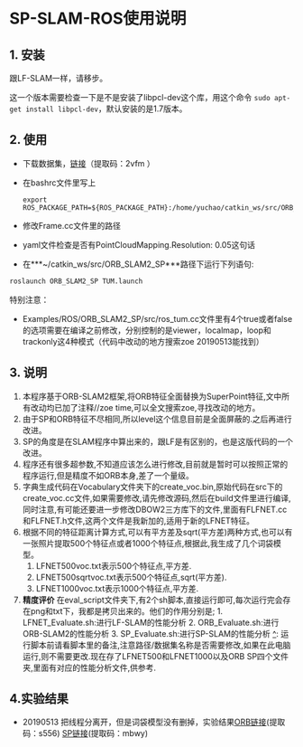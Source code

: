 # SP-SLAM-ROS使用说明

## 1. 安装

跟LF-SLAM一样，请移步。

这一个版本需要检查一下是不是安装了libpcl-dev这个库，用这个命令 `sudo apt-get install libpcl-dev`，默认安装的是1.7版本。

## 2. 使用

- 下载数据集，[链接](链接：https://pan.baidu.com/s/1TIuS7voxUUHdXP6Jv8X8jA 
  )（提取码：2vfm ）

- 在bashrc文件里写上

  ```Shell
  export ROS_PACKAGE_PATH=${ROS_PACKAGE_PATH}:/home/yuchao/catkin_ws/src/ORB_SLAM2_SP/Examples/ROS/ORB_SLAM2_SP
  ```

- 修改Frame.cc文件里的路径

- yaml文件检查是否有PointCloudMapping.Resolution: 0.05这句话

- 在***~/catkin_ws/src/ORB_SLAM2_SP***路径下运行下列语句:

[^]: 注意:运行前要先运行SP,将特征提前提取完毕(这一步已经做完,暂时不需要再运行),存储在/home/zoe/data/rgbd_dataset_freiburg1_room/SP文件里,如果改动了SP-SLAM的代码,先在build下进行编译.

```bash
roslaunch ORB_SLAM2_SP TUM.launch
```

特别注意：

- Examples/ROS/ORB_SLAM2_SP/src/ros_tum.cc文件里有4个true或者false的选项需要在编译之前修改，分别控制的是viewer，localmap，loop和trackonly这4种模式（代码中改动的地方搜索zoe 20190513能找到）

## 3. 说明

1. 本程序基于ORB-SLAM2框架,将ORB特征全面替换为SuperPoint特征,文中所有改动均已加了注释//zoe time,可以全文搜索zoe,寻找改动的地方。
2. 由于SP和ORB特征不尽相同,所以level这个信息目前是全面屏蔽的.之后再进行改进。
3. SP的角度是在SLAM程序中算出来的，跟LF是有区别的，也是这版代码的一个改进。
4. 程序还有很多超参数,不知道应该怎么进行修改,目前就是暂时可以按照正常的程序运行,但是精度不如ORB本身,差了一个量级。
5. 字典生成代码在Vocabulary文件夹下的create_voc.bin,原始代码在src下的create_voc.cc文件,如果需要修改,请先修改源码,然后在build文件里进行编译,同时注意,有可能还要进一步修改DBOW2三方库下的文件,里面有FLFNET.cc和FLFNET.h文件,这两个文件是我新加的,适用于新的LFNET特征。
6. 根据不同的特征距离计算方式,可以有平方差及sqrt(平方差)两种方式,也可以有一张照片提取500个特征点或者1000个特征点,根据此,我生成了几个词袋模型。
      1. LFNET500voc.txt表示500个特征点,平方差.
      2. LFNET500sqrtvoc.txt表示500个特征点,sqrt(平方差).
      3. LFNET1000voc.txt表示1000个特征点,平方差.
7. **精度评价**
   在eval_script文件夹下,有2个sh脚本,直接运行即可,每次运行完会存在png和txt下，我都是拷贝出来的。他们的作用分别是;
       1. LFNET_Evaluate.sh:进行LF-SLAM的性能分析
           2. ORB_Evaluate.sh:进行ORB-SLAM2的性能分析
           3. SP_Evaluate.sh:进行SP-SLAM的性能分析
[^]: 运行脚本前请看脚本里的备注,注意路径/数据集名称是否需要修改,如果在此电脑运行,则不需要更改.
​	现在存了LFNET500和LFNET1000以及ORB SP四个文件夹,里面有对应的性能分析文件,供参考.

## 4.实验结果

- 20190513 把线程分离开，但是词袋模型没有删掉，实验结果[ORB链接](https://pan.baidu.com/s/1aWpuZQJuJV48nLr0-Jrx3g)(提取码：s556)    [SP链接](https://pan.baidu.com/s/1VkUAtfK-Mgn7d-30dLA6UQ)(提取码：mbwy)